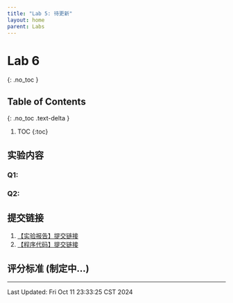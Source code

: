```yaml
---
title: "Lab 5: 待更新"
layout: home
parent: Labs
---
```


# Lab 6
{: .no_toc }

## Table of Contents
{: .no_toc .text-delta }

1. TOC
{:toc}

## 实验内容
### Q1: 

### Q2: 

## 提交链接

1. [【实验报告】提交链接](https://znas.cn/AppH5/share/collection?code=6lX86Ttcl3LxvVEw0FgZfUiaxvKH2i7wR8x6O7pxm2156tPY4bRSlsOAYTQJntZiN&nid=KEYDEMJQGA2DCRKHGJBTS&mode=file&display=list&type=3)
2. [【程序代码】提交链接](https://znas.cn/AppH5/share/collection?code=6lX86Ttcl3LxvVEw0FgZfRwYZjK8m1KAtFt8KxxXvT5ym1jQSPdV9xGCL1bOW2cVUk&nid=KEYDEMJQGA2DCRKHGJBTS&mode=file&display=list&type=3)

## 评分标准 (制定中...)

---

Last Updated: Fri Oct 11 23:33:25 CST 2024




